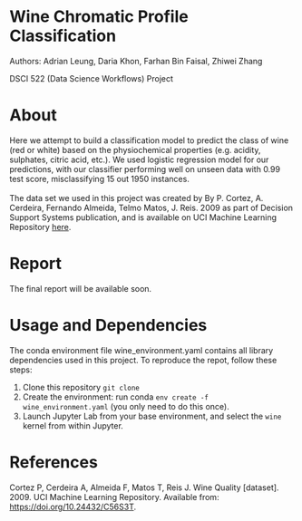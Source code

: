 # Wine Chromatic Profile Classification
Authors: Adrian Leung, Daria Khon, Farhan Bin Faisal, Zhiwei Zhang

DSCI 522 (Data Science Workflows) Project

# About
Here we attempt to build a classification model to predict the class of wine (red or white) based on the physiochemical properties (e.g. acidity, sulphates, citric acid, etc.). We used logistic regression model for our predictions, with our classifier performing well on unseen data with 0.99 test score, misclassifying 15 out 1950 instances.
<br> <br>
The data set we used in this project was created by By P. Cortez, A. Cerdeira, Fernando Almeida, Telmo Matos, J. Reis. 2009 as part of Decision Support Systems publication, and is available on UCI Machine Learning Repository [here](https://archive.ics.uci.edu/dataset/186/wine+quality). 

# Report
The final report will be available soon.

# Usage and Dependencies
The conda environment file wine_environment.yaml contains all library dependencies used in this project. To reproduce the repot, follow these steps:
1. Clone this repository `git clone`
2. Create the environment: run conda `env create -f wine_environment.yaml` (you only need to do this once). 
3. Launch Jupyter Lab from your base environment, and select the `wine` kernel from within Jupyter.

# References
Cortez P, Cerdeira A, Almeida F, Matos T, Reis J. Wine Quality [dataset]. 2009. UCI Machine Learning Repository. Available from: https://doi.org/10.24432/C56S3T.







